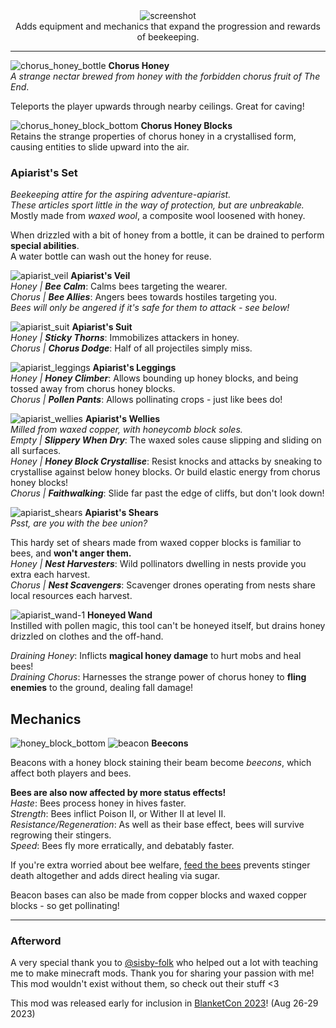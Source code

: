 <center>
<img alt="screenshot" src="https://cdn.modrinth.com/data/Wkp3WGmm/images/7ed1581dbd63d34d5eb2b7c285ec3e18dcdff39c.png"><br/>
Adds equipment and mechanics that expand the progression and rewards of beekeeping.
</center>

---

![chorus_honey_bottle](https://github.com/HestiMae/pollinators-paradise/assets/62225435/cf64b02c-cc84-4bd0-9c92-eb3b0b794bc8)
**Chorus Honey**<br/>
_A strange nectar brewed from honey with the forbidden chorus fruit of The End_.

Teleports the player upwards through nearby ceilings. Great for caving!

![chorus_honey_block_bottom](https://github.com/HestiMae/pollinators-paradise/assets/62225435/d80ebbb3-4c88-4662-acfb-93c816e4fd5e)
**Chorus Honey Blocks**<br/>
Retains the strange properties of chorus honey in a crystallised form, causing entities to slide upward into the air.

### Apiarist's Set
*Beekeeping attire for the aspiring adventure-apiarist.*<br/>
*These articles sport little in the way of protection, but are unbreakable.*<br/>
Mostly made from _waxed wool_, a composite wool loosened with honey.

When drizzled with a bit of honey from a bottle, it can be drained to perform **special abilities**.<br/>
A water bottle can wash out the honey for reuse.

![apiarist_veil](https://github.com/HestiMae/pollinators-paradise/assets/62225435/797fbfc8-ea98-4037-b433-9a38adafd7aa)
**Apiarist's Veil**<br/>
*Honey | **Bee Calm***: Calms bees targeting the wearer.<br/>
*Chorus | **Bee Allies***: Angers bees towards hostiles targeting you.<br/>
*Bees will only be angered if it's safe for them to attack - see below!*

![apiarist_suit](https://github.com/HestiMae/pollinators-paradise/assets/62225435/ca34907f-7066-4f87-bfa4-f0ed96442da3)
**Apiarist's Suit**<br/>
*Honey | **Sticky Thorns***: Immobilizes attackers in honey.<br/>
*Chorus | **Chorus Dodge***: Half of all projectiles simply miss.<br/>

![apiarist_leggings](https://github.com/HestiMae/pollinators-paradise/assets/62225435/562c95b7-ad6b-44d2-a662-90e60f649539)
**Apiarist's Leggings**<br/>
*Honey | **Honey Climber***: Allows bounding up honey blocks, and being tossed away from chorus honey blocks.<br/>
*Chorus | **Pollen Pants***: Allows pollinating crops - just like bees do!<br/>

![apiarist_wellies](https://github.com/HestiMae/pollinators-paradise/assets/62225435/9bfd4619-c4b2-4de0-a58c-dc270a512517)
**Apiarist's Wellies**<br/>
*Milled from waxed copper, with honeycomb block soles.*<br/>
*Empty | **Slippery When Dry***: The waxed soles cause slipping and sliding on all surfaces.<br/>
*Honey | **Honey Block Crystallise***: Resist knocks and attacks by sneaking to crystallise against below honey blocks. Or build elastic energy from chorus honey blocks!<br/>
*Chorus | **Faithwalking***: Slide far past the edge of cliffs, but don't look down!

![apiarist_shears](https://github.com/HestiMae/pollinators-paradise/assets/62225435/f24a9d1c-ab14-458b-9afd-033e39c2e906)
**Apiarist's Shears**<br/>
*Psst, are you with the bee union?*

This hardy set of shears made from waxed copper blocks is familiar to bees, and **won't anger them.**<br/>
*Honey | **Nest Harvesters***: Wild pollinators dwelling in nests provide you extra each harvest.<br/>
*Chorus | **Nest Scavengers***: Scavenger drones operating from nests share local resources each harvest.

![apiarist_wand-1](https://github.com/HestiMae/pollinators-paradise/assets/62225435/94884a94-26b0-4ace-8c15-f5d5c28feb53)
**Honeyed Wand**<br/>
Instilled with pollen magic, this tool can't be honeyed itself, but drains honey drizzled on clothes and the off-hand.

*Draining Honey*: Inflicts **magical honey damage** to hurt mobs and heal bees!<br/>
*Draining Chorus*: Harnesses the strange power of chorus honey to **fling enemies** to the ground, dealing fall damage!

## Mechanics

![honey_block_bottom](https://github.com/HestiMae/pollinators-paradise/assets/62225435/0577e49c-045e-4a87-aaca-ba4d3fa651d0)
![beacon](https://github.com/HestiMae/pollinators-paradise/assets/62225435/4558b370-c3b0-4d07-8981-fe5ec66e2741)
**Beecons**<br/>

Beacons with a honey block staining their beam become *beecons*, which affect both players and bees.

**Bees are also now affected by more status effects!**<br>
*Haste*: Bees process honey in hives faster.<br/>
*Strength*: Bees inflict Poison II, or Wither II at level II.<br/>
*Resistance/Regeneration*: As well as their base effect, bees will survive regrowing their stingers.<br/>
*Speed*: Bees fly more erratically, and debatably faster.<br/>

If you're extra worried about bee welfare, [feed the bees](https://modrinth.com/mod/feed-the-bees) prevents stinger death altogether and adds direct healing via sugar.

Beacon bases can also be made from copper blocks and waxed copper blocks - so get pollinating!

---

### Afterword
A very special thank you to [@sisby-folk](https://modrinth.com/user/sisby-folk) who helped out a lot with teaching me to make minecraft mods. Thank you for sharing your passion with me! This mod wouldn't exist without them, so check out their stuff <3

This mod was released early for inclusion in [BlanketCon 2023](https://blanketcon.modfest.net/)! (Aug 26-29 2023)

